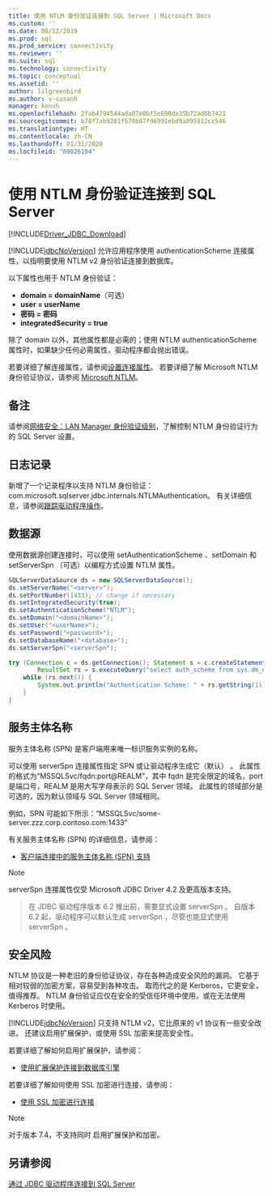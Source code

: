 ```yaml
---
title: 使用 NTLM 身份验证连接到 SQL Server | Microsoft Docs
ms.custom: ''
ms.date: 08/12/2019
ms.prod: sql
ms.prod_service: connectivity
ms.reviewer: ''
ms.suite: sql
ms.technology: connectivity
ms.topic: conceptual
ms.assetid: ''
author: lilgreenbird
ms.author: v-susanh
manager: kenvh
ms.openlocfilehash: 2fab4794544ada07e0bf5e690da35b72ad6b7421
ms.sourcegitcommit: b78f7ab9281f570b87f96991ebd9a095812cc546
ms.translationtype: HT
ms.contentlocale: zh-CN
ms.lasthandoff: 01/31/2020
ms.locfileid: "69026104"
---
```

# <a name="using-ntlm-authentication-to-connect-to-sql-server"></a>使用 NTLM 身份验证连接到 SQL Server

[!INCLUDE[Driver_JDBC_Download](../../includes/driver_jdbc_download.md)]

[!INCLUDE[jdbcNoVersion](../../includes/jdbcnoversion_md.md)] 允许应用程序使用 authenticationScheme  连接属性，以指明要使用 NTLM v2 身份验证连接到数据库。 

以下属性也用于 NTLM 身份验证：

- **domain = domainName**（可选）
- **user = userName**
- **密码 = 密码**
- **integratedSecurity = true**

除了 domain  以外，其他属性都是必需的；使用 NTLM  authenticationScheme 属性时，如果缺少任何必需属性，驱动程序都会抛出错误。 

若要详细了解连接属性，请参阅[设置连接属性](../../connect/jdbc/setting-the-connection-properties.md)。 若要详细了解 Microsoft NTLM 身份验证协议，请参阅 [Microsoft NTLM](https://docs.microsoft.com/windows/desktop/SecAuthN/microsoft-ntlm)。

## <a name="remarks"></a>备注

请参阅[网络安全：LAN Manager 身份验证级别](https://docs.microsoft.com/windows/security/threat-protection/security-policy-settings/network-security-lan-manager-authentication-level)，了解控制 NTLM 身份验证行为的 SQL Server 设置。 

## <a name="logging"></a>日志记录

新增了一个记录程序以支持 NTLM 身份验证：com.microsoft.sqlserver.jdbc.internals.NTLMAuthentication。 有关详细信息，请参阅[跟踪驱动程序操作](../../connect/jdbc/tracing-driver-operation.md)。

## <a name="datasource"></a>数据源

使用数据源创建连接时，可以使用 setAuthenticationScheme  、setDomain  和 setServerSpn  （可选）以编程方式设置 NTLM 属性。

```java
SQLServerDataSource ds = new SQLServerDataSource();
ds.setServerName("<server>");
ds.setPortNumber(1433); // change if necessary
ds.setIntegratedSecurity(true);
ds.setAuthenticationScheme("NTLM");
ds.setDomain("<domainName>");
ds.setUser("<userName>");
ds.setPassword("<password>");
ds.setDatabaseName("<database>");
ds.setServerSpn("<serverSpn");

try (Connection c = ds.getConnection(); Statement s = c.createStatement();
        ResultSet rs = s.executeQuery("select auth_scheme from sys.dm_exec_connections where session_id=@@spid")) {
    while (rs.next()) {
        System.out.println("Authentication Scheme: " + rs.getString(1));
    }
}
```

## <a name="service-principal-names"></a>服务主体名称

服务主体名称 (SPN) 是客户端用来唯一标识服务实例的名称。

可以使用 serverSpn 连接属性指定 SPN 或让驱动程序生成它（默认）  。 此属性的格式为“MSSQLSvc/fqdn:port\@REALM”，其中 fqdn 是完全限定的域名，port 是端口号，REALM 是用大写字母表示的 SQL Server 领域。 此属性的领域部分是可选的，因为默认领域与 SQL Server 领域相同。

例如，SPN 可能如下所示：“MSSQLSvc/some-server.zzz.corp.contoso.com:1433”

有关服务主体名称 (SPN) 的详细信息，请参阅：

- [客户端连接中的服务主体名称 (SPN) 支持](https://docs.microsoft.com/sql/relational-databases/native-client/features/service-principal-name-spn-support-in-client-connections?view=sql-server-2017)

> [!NOTE]  
> serverSpn 连接属性仅受 Microsoft JDBC Driver 4.2 及更高版本支持。

> 在 JDBC 驱动程序版本 6.2 推出前，需要显式设置 serverSpn  。 自版本 6.2 起，驱动程序可以默认生成 serverSpn  ，尽管也能显式使用 serverSpn  。

## <a name="security-risks"></a>安全风险

NTLM 协议是一种老旧的身份验证协议，存在各种造成安全风险的漏洞。 它基于相对较弱的加密方案，容易受到各种攻击。 取而代之的是 Kerberos，它更安全，值得推荐。 NTLM 身份验证应仅在安全的受信任环境中使用，或在无法使用 Kerberos 时使用。

[!INCLUDE[jdbcNoVersion](../../includes/jdbcnoversion_md.md)] 只支持 NTLM v2，它比原来的 v1 协议有一些安全改进。 还建议启用扩展保护，或使用 SSL 加密来提高安全性。 

若要详细了解如何启用扩展保护，请参阅：

- [使用扩展保护连接到数据库引擎](../../database-engine/configure-windows/connect-to-the-database-engine-using-extended-protection.md)

若要详细了解如何使用 SSL 加密进行连接，请参阅：

- [使用 SSL 加密进行连接](../../connect/jdbc/connecting-with-ssl-encryption.md)

> [!NOTE]
> 对于版本 7.4，不支持同时  启用扩展保护和加密。

## <a name="see-also"></a>另请参阅

[通过 JDBC 驱动程序连接到 SQL Server](../../connect/jdbc/connecting-to-sql-server-with-the-jdbc-driver.md)
